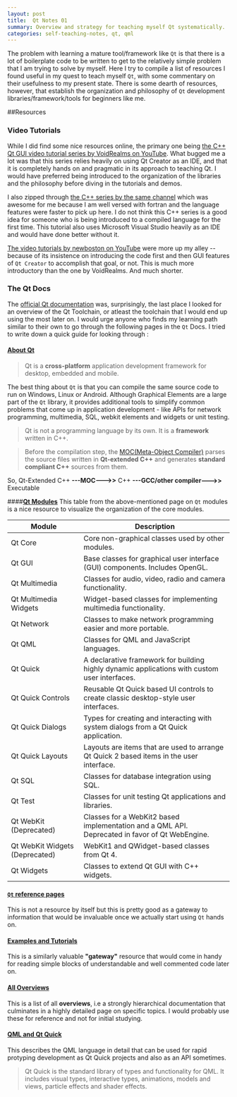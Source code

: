 ```yaml
---
layout:	post
title:  Qt Notes 01
summary: Overview and strategy for teaching myself Qt systematically.
categories: self-teaching-notes, qt, qml
---
```

The problem with learning a mature tool/framework like `Qt` is that there is a lot of boilerplate code to be written to get to the relatively simple problem that I am trying to solve by myself. Here I try to compile a list of resources I found useful in my quest to teach myself `Qt`, with some commentary on their usefulness to my present state. There is some dearth of resources, however, that establish the organization and philosophy of `Qt` development libraries/framework/tools for beginners like me.  

##Resources 

### Video Tutorials  

While I did find some nice resources online, the primary one being [the C++ Qt GUI video tutorial series by VoidRealms on YouTube](https://www.youtube.com/watch?v=6KtOzh0StTc&list=PL2D1942A4688E9D63). What bugged me a lot was that this series relies heavily on using Qt Creator as an IDE, and that it is completely hands on and pragmatic in its approach to teaching Qt. I would have preferred being introduced to the organization of the libraries and the philosophy before diving in the tutorials and demos. 

I also zipped through [the C++ series by the same channel](https://www.youtube.com/watch?v=vQr3fljHizc&list=PL2F919ADECA5E39A6) which was awesome for me because I am well versed with fortran and the language features were faster to pick up here. I do not think this C++ series is a good idea for someone who is being introduced to a compiled language for the first time. This tutorial also uses Microsoft Visual Studio heavily as an IDE and would have done better without it. 



[The video tutorials by newboston on YouTube](https://www.youtube.com/playlist?list=PLD0D54219E5F2544D) were more up my alley -- because of its insistence on introducing the code first and then GUI features of `Qt Creator` to accomplish that goal, or not. This is much more introductory than the one by VoidRealms. And much shorter. 

### The Qt Docs
The [official Qt documentation](http://doc.qt.io/qt-5) was, surprisingly, the last place I looked for an overview of the Qt Toolchain, or atleast the toolchain that I would end up using the most later on. I would urge anyone who finds my learning path similar to their own to go through the following pages in the `Qt` Docs. I tried to write down a quick guide for looking through :  

#### [**About Qt**](http://wiki.qt.io/About_Qt)
>Qt is a **cross-platform** application development framework for desktop, embedded and mobile. 

The best thing about `Qt` is that you can compile the same source code to run on Windows, Linux or Android. Although Graphical Elements are a large part of the `Qt` library, it provides additional tools to simplify common problems that come up in application development - like APIs for network programming, multimedia, SQL, webkit elements and widgets or unit testing.  

>Qt is not a programming language by its own. It is a **framework** written in C++.

> Before the compilation step, the [MOC(Meta-Object Compiler)](http://doc.qt.io/qt-5/moc.html) parses the source files written in **Qt-extended C++** and generates **standard compliant C++** sources from them. 

So, Qt-Extended C++ **---MOC--->>** C++ **---GCC/other compiler--->>** Executable

####[**Qt Modules**](http://doc.qt.io/qt-5/qtmodules.html)
This table from the above-mentioned page on `Qt` modules is a nice resource to visualize the organization of the core modules.

|    Module	    	      |	      Description									             |
|-----------------------------|------------------------------------------------------------------------------------------------------|
|	Qt Core		      |		Core non-graphical classes used by other modules.					     |
|	Qt GUI	   	      |		Base classes for graphical user interface (GUI) components. Includes OpenGL.		     |
|	Qt Multimedia	      |		Classes for audio, video, radio and camera functionality.				     |
|	Qt Multimedia Widgets |		Widget-based classes for implementing multimedia functionality.				     |
|	Qt Network 	      |		Classes to make network programming easier and more portable.				     |
|	Qt QML	      	      |		Classes for QML and JavaScript languages.					 	     |
|	Qt Quick      	      |		A declarative framework for building highly dynamic applications with custom user interfaces.| 
|	Qt Quick Controls     |		Reusable Qt Quick based UI controls to create classic desktop-style user interfaces.	     |
|	Qt Quick Dialogs      |		Types for creating and interacting with system dialogs from a Qt Quick application.	     |
|	Qt Quick Layouts      |		Layouts are items that are used to arrange Qt Quick 2 based items in the user interface.     |
|	Qt SQL	 	      |		Classes for database integration using SQL.   	       	       	  	  	      	     |
|	Qt Test	 	      |		Classes for unit testing Qt applications and libraries.					     |
|	Qt WebKit (Deprecated)|		Classes for a WebKit2 based implementation and a QML API. Deprecated in favor of Qt WebEngine.|
|	Qt WebKit Widgets (Deprecated)|	WebKit1 and QWidget-based classes from Qt 4. 	    	       	  	      		     |
|	Qt Widgets	      |		  Classes to extend Qt GUI with C++ widgets.	    	    				     |

#### [**`Qt` reference pages**](http://doc.qt.io/qt-5/reference-overview.html)
This is not a resource by itself but this is pretty good as a gateway to information that would be invaluable once we actually start using `Qt` hands on. 

#### [**Examples and Tutorials**](http://doc.qt.io/qt-5/qtexamplesandtutorials.html)
This is a similarly valuable **"gateway"** resource that would come in handy for reading simple blocks of understandable and well commented code later on. 

#### [**All Overviews**](http://doc.qt.io/qt-5/overviews.html)
This is a list of all **overviews**, i.e a strongly hierarchical documentation that culminates in a highly detailed page on specific topics. I would probably use these for reference and not for initial studying.

#### [**QML and Qt Quick**](http://doc.qt.io/qt-5/qmlapplications.html) 
This describes the QML language in detail that can be used for rapid protyping development as Qt Quick projects and also as an API sometimes.

>Qt Quick is the standard library of types and functionality for QML. It includes visual types, interactive types, animations, models and views, particle effects and shader effects. 


 